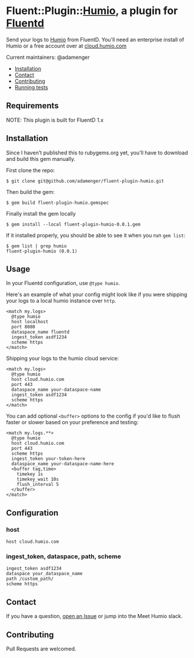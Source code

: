 # Fluent::Plugin::[Humio](https://humio.com), a plugin for [Fluentd](http://fluentd.org)


Send your logs to [Humio](https://humio.com) from FluentD. You'll need an enterprise install of Humio or a free account over at [cloud.humio.com](https://cloud.humio.com)

Current maintainers: @adamenger

* [Installation](#installation)
* [Contact](#contact)
* [Contributing](#contributing)
* [Running tests](#running-tests)

## Requirements

NOTE: This plugin is built for FluentD 1.x 

## Installation

Since I haven't published this to rubygems.org yet, you'll have to download and build this gem manually.

First clone the repo:

```
$ git clone git@github.com/adamenger/fluent-plugin-humio.git
```

Then build the gem:

```
$ gem build fluent-plugin-humio.gemspec
```

Finally install the gem locally

```
$ gem install --local fluent-plugin-humio-0.0.1.gem
```

If it installed properly, you should be able to see it when you run `gem list`:

```
$ gem list | grep humio
fluent-plugin-humio (0.0.1)
```

## Usage

In your Fluentd configuration, use `@type humio`. 

Here's an example of what your config might look like if you were shipping your logs to a local humio instance over `http`. 

```
<match my.logs>
  @type humio
  host localhost
  port 8080
  dataspace_name fluentd
  ingest_token asdf1234
  scheme https
</match>
```

Shipping your logs to the humio cloud service:

```
<match my.logs>
  @type humio
  host cloud.humio.com
  port 443
  dataspace_name your-dataspace-name
  ingest_token asdf1234
  scheme https
</match>
```

You can add optional `<buffer>` options to the config if you'd like to flush faster or slower based on your preference and testing:

```
<match my.logs.**>
  @type humio
  host cloud.humio.com
  port 443
  scheme https
  ingest_token your-token-here
  dataspace_name your-dataspace-name-here
  <buffer tag,time>
    timekey 1s
    timekey_wait 10s
    flush_interval 5
  </buffer>
</match>
```

## Configuration

### host

```
host cloud.humio.com
```

### ingest_token, dataspace, path, scheme

```
ingest_token asdf1234
dataspace your_dataspace_name
path /custom_path/
scheme https
```

## Contact

If you have a question, [open an Issue](https://github.com/adamenger/fluent-plugin-humio/issues) or jump into the Meet Humio slack. 

## Contributing

Pull Requests are welcomed.
